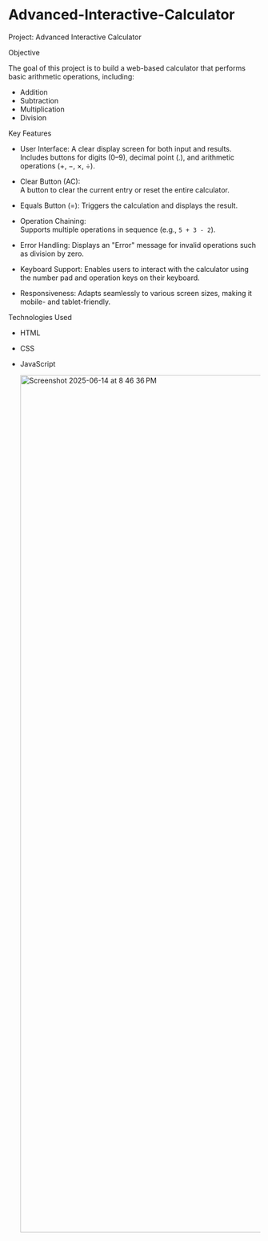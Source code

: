 # Advanced-Interactive-Calculator
 
Project: Advanced Interactive Calculator

Objective

The goal of this project is to build a web-based calculator that performs basic arithmetic operations, including:

- Addition
- Subtraction
- Multiplication
- Division

Key Features

- User Interface:
  A clear display screen for both input and results. Includes buttons for digits (0–9), decimal point (.), and arithmetic operations (+, −, ×, ÷).

- Clear Button (AC):  
  A button to clear the current entry or reset the entire calculator.

- Equals Button (=):
  Triggers the calculation and displays the result.

- Operation Chaining:  
  Supports multiple operations in sequence (e.g., `5 + 3 - 2`).

- Error Handling: 
  Displays an "Error" message for invalid operations such as division by zero.

- Keyboard Support: 
  Enables users to interact with the calculator using the number pad and operation keys on their keyboard.

- Responsiveness:
  Adapts seamlessly to various screen sizes, making it mobile- and tablet-friendly.

 Technologies Used

- HTML
- CSS
- JavaScript

  <img width="1710" alt="Screenshot 2025-06-14 at 8 46 36 PM" src="https://github.com/user-attachments/assets/bb8bb37d-9981-4346-bba1-6cec9e771ab8" />


